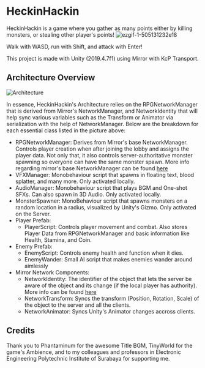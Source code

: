 # HeckinHackin
HeckinHackin is a game where you gather as many points either by killing monsters, or stealing other player's points!
![ezgif-1-505131232e18](https://user-images.githubusercontent.com/33478892/124806313-c5148480-df86-11eb-8127-79f297cef879.gif)

Walk with WASD, run with Shift, and attack with Enter!

This project is made with Unity (2019.4.7f1) using Mirror with KcP Transport.

## Architecture Overview
![Architecture](https://user-images.githubusercontent.com/33478892/124793269-03567780-df78-11eb-923e-4d60468d5262.jpg)

In essence, HeckinHackin's Architecture relies on the RPGNetworkManager that is derived from Mirror's NetworkManager, and NetworkIdentity that will help sync various variables such as the Transform or Animator via serialization with the help of NetworkManager. Below are the breakdown for each essential class listed in the picture above:

* RPGNetworkManager: Derives from Mirror's base NetworkManager. Controls player creation when after joining the lobby and assigns the player data. Not only that, it also controls server-authoritative monster spawning so everyone can have the same monster spawn. More info regarding mirror's base NetworkManager can be found [here](https://mirror-networking.com/docs/api/Mirror.NetworkManager.html)
* VFXManager: Monobehaviour script that spawns in floating text, blood splatter, and many more. Only activated locally.
* AudioManager: Monobehaviour script that plays BGM and One-shot SFXs. Can also spawn in 3D Audio. Only activated locally.
* MonsterSpawner: MonoBehaviour script that spawns monsters on a random location in a radius, visualized by Unity's Gizmo. Only activated on the Server.
* Player Prefab:
  * PlayerScript: Controls player movement and combat. Also stores Player Data from RPGNetworkManager and basic information like Health, Stamina, and Coin.
* Enemy Prefab:
  * EnemyScript: Controls enemy health and function when it dies.
  * EnemyWander: Small AI script that makes enemies wander around aimlessly
* Mirror Network Components:
  * NetworkIdentity: The identifier of the object that lets the server be aware of the object and its change (if the local player has authority). More info can be found [here](https://mirror-networking.gitbook.io/docs/components/network-identity)
  * NetworkTransform: Syncs the transform (Position, Rotation, Scale) of the object to the server and all the clients.
  * NetworkAnimator: Syncs Unity's Animator changes accross clients.

## Credits
Thank you to Phantaminum for the awesome Title BGM, TinyWorld for the game's Ambience, and to my colleagues and professors in Electronic Engineering Polytechnic Institute of Surabaya for supporting me.

